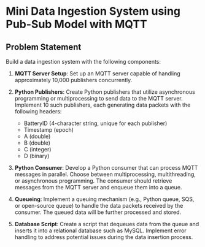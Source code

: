 # Mini Data Ingestion System using Pub-Sub Model with MQTT

## Problem Statement

Build a data ingestion system with the following components:

1. **MQTT Server Setup**: Set up an MQTT server capable of handling approximately 10,000 publishers concurrently.

2. **Python Publishers**: Create Python publishers that utilize asynchronous programming or multiprocessing to send data to the MQTT server. Implement 10 such publishers, each generating data packets with the following headers:
   - BatteryID (4-character string, unique for each publisher)
   - Timestamp (epoch)
   - A (double)
   - B (double)
   - C (integer)
   - D (binary)

3. **Python Consumer**: Develop a Python consumer that can process MQTT messages in parallel. Choose between multiprocessing, multithreading, or asynchronous programming. The consumer should retrieve messages from the MQTT server and enqueue them into a queue.

4. **Queueing**: Implement a queuing mechanism (e.g., Python queue, SQS, or open-source queue) to handle the data packets received by the consumer. The queued data will be further processed and stored.

5. **Database Script**: Create a script that dequeues data from the queue and inserts it into a relational database such as MySQL. Implement error handling to address potential issues during the data insertion process.

